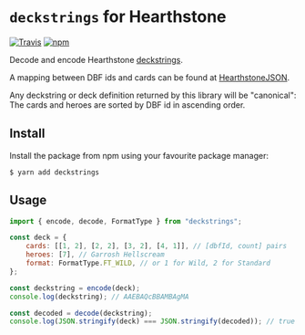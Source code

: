 # `deckstrings` for Hearthstone
[![Travis](https://img.shields.io/travis/HearthSim/npm-deckstrings/master.svg)](https://travis-ci.org/HearthSim/npm-deckstrings)
[![npm](https://img.shields.io/npm/v/deckstrings.svg)](http://npmjs.com/package/deckstrings)

Decode and encode Hearthstone [deckstrings](https://hearthsim.info/docs/deckstrings/).

A mapping between DBF ids and cards can be found at [HearthstoneJSON](https://hearthstonejson.com/).

Any deckstring or deck definition returned by this library will be "canonical": The cards and heroes are sorted by DBF id in ascending order.

## Install

Install the package from npm using your favourite package manager:

```
$ yarn add deckstrings
```

## Usage

```javascript
import { encode, decode, FormatType } from "deckstrings";

const deck = {
	cards: [[1, 2], [2, 2], [3, 2], [4, 1]], // [dbfId, count] pairs
	heroes: [7], // Garrosh Hellscream
	format: FormatType.FT_WILD, // or 1 for Wild, 2 for Standard
};

const deckstring = encode(deck);
console.log(deckstring); // AAEBAQcBBAMBAgMA

const decoded = decode(deckstring);
console.log(JSON.stringify(deck) === JSON.stringify(decoded)); // true
```
